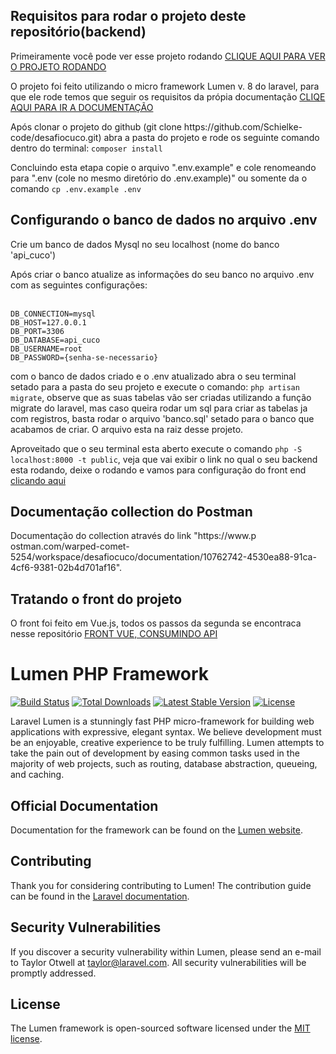 <h2>Requisitos para rodar o projeto deste repositório(backend)</h2>
<p>Primeiramente você pode ver esse projeto rodando <a href="http://codezeus.com.br/"> CLIQUE AQUI PARA VER O PROJETO RODANDO</a><p>
<p>O projeto foi feito utilizando o micro framework Lumen v. 8 do laravel, para que ele rode temos que seguir os requisitos da própia documentação <a href="https://lumen.laravel.com/docs/8.x"> CLIQE AQUI PARA IR A DOCUMENTAÇÃO</a></p>
<p>
	Após clonar o projeto do github (git clone https://github.com/Schielke-code/desafiocuco.git) abra a pasta do projeto e rode os seguinte comando dentro do terminal:
	<code>composer install</code>
</p>
<p>
	Concluindo esta etapa copie o arquivo ".env.example" e cole renomeando para ".env (cole no mesmo diretório do .env.example)" ou somente da o comando <code>cp .env.example .env</code>
</p>

<p>

<h2>Configurando o banco de dados no arquivo .env</h2>

<p>
	Crie um banco de dados Mysql no seu localhost (nome do banco 'api_cuco')
</p>

<p>
	Após criar o banco atualize as informações do seu banco no arquivo .env com as seguintes configurações:<br/><br/>

	DB_CONNECTION=mysql
	DB_HOST=127.0.0.1
	DB_PORT=3306
	DB_DATABASE=api_cuco
	DB_USERNAME=root
	DB_PASSWORD={senha-se-necessario}

</p>

<p>
	com o banco de dados criado e o .env atualizado abra o seu terminal setado para a pasta do seu projeto e execute o comando: <code>php artisan migrate</code>, observe que as suas tabelas vão ser criadas utilizando a função migrate do laravel, mas caso queira rodar um sql para criar as tabelas ja com registros, basta rodar o arquivo 'banco.sql' setado para o banco que acabamos de criar. O arquivo esta na raiz desse projeto.
</p>

<p>
   Aproveitado que o seu terminal esta aberto execute o comando <code>php -S localhost:8000 -t public</code>, veja que vai exibir o link no qual o seu backend esta rodando, deixe o rodando e vamos para configuração do front end
   <a href="https://github.com/Schielke-code/" target="_blank">clicando aqui</a>
</p>

<h2>Documentação collection  do Postman</h2>
<p>
	Documentação do collection através do link "https://www.p ostman.com/warped-comet-5254/workspace/desafiocuco/documentation/10762742-4530ea88-91ca-4cf6-9381-02b4d701af16".
</p>

<h2>Tratando o front do projeto</h2>
<p>
	O front foi feito em Vue.js, todos os passos da segunda se encontraca nesse repositório  <a href="https://github.com/Schielke-code/desafioCucoFrontVue"> FRONT VUE, CONSUMINDO API</a><p>
</p>

# Lumen PHP Framework

[![Build Status](https://travis-ci.org/laravel/lumen-framework.svg)](https://travis-ci.org/laravel/lumen-framework)
[![Total Downloads](https://img.shields.io/packagist/dt/laravel/framework)](https://packagist.org/packages/laravel/lumen-framework)
[![Latest Stable Version](https://img.shields.io/packagist/v/laravel/framework)](https://packagist.org/packages/laravel/lumen-framework)
[![License](https://img.shields.io/packagist/l/laravel/framework)](https://packagist.org/packages/laravel/lumen-framework)

Laravel Lumen is a stunningly fast PHP micro-framework for building web applications with expressive, elegant syntax. We believe development must be an enjoyable, creative experience to be truly fulfilling. Lumen attempts to take the pain out of development by easing common tasks used in the majority of web projects, such as routing, database abstraction, queueing, and caching.

## Official Documentation

Documentation for the framework can be found on the [Lumen website](https://lumen.laravel.com/docs).

## Contributing

Thank you for considering contributing to Lumen! The contribution guide can be found in the [Laravel documentation](https://laravel.com/docs/contributions).

## Security Vulnerabilities

If you discover a security vulnerability within Lumen, please send an e-mail to Taylor Otwell at taylor@laravel.com. All security vulnerabilities will be promptly addressed.

## License

The Lumen framework is open-sourced software licensed under the [MIT license](https://opensource.org/licenses/MIT).



